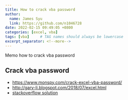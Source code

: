 ```yaml
---
title: How to crack vba password
author:
  name: James Syu
  link: https://github.com/n1046728
date: 2022-02-15 09:49:05 +0800
categories: [excel, vba]
tags: [vba]     # TAG names should always be lowercase
excerpt_separator: <!--more-->
---
```

Memo how to crack vba password

<!--more-->

## Crack vba password
* https://www.monspy.com/crack-excel-vba-password/
* http://gary-li.blogspot.com/2018/07/excel.html
* [stackoverflow solution](https://stackoverflow.com/questions/1026483/is-there-a-way-to-crack-the-password-on-an-excel-vba-project)
